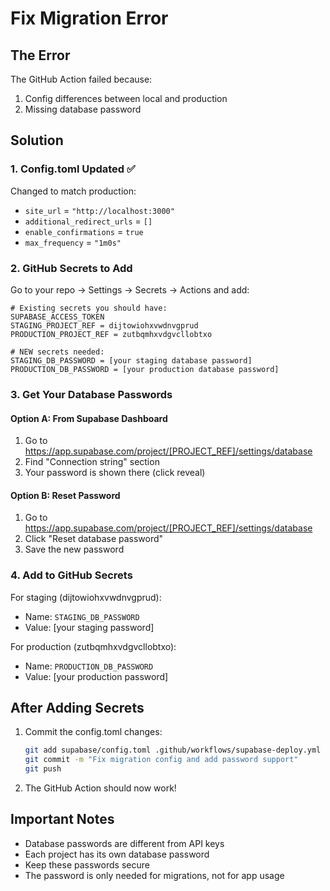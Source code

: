 # Fix Migration Error

## The Error
The GitHub Action failed because:
1. Config differences between local and production
2. Missing database password

## Solution

### 1. Config.toml Updated ✅
Changed to match production:
- `site_url` = `"http://localhost:3000"`
- `additional_redirect_urls` = `[]`
- `enable_confirmations` = `true`
- `max_frequency` = `"1m0s"`

### 2. GitHub Secrets to Add

Go to your repo → Settings → Secrets → Actions and add:

```
# Existing secrets you should have:
SUPABASE_ACCESS_TOKEN
STAGING_PROJECT_REF = dijtowiohxvwdnvgprud
PRODUCTION_PROJECT_REF = zutbqmhxvdgvcllobtxo

# NEW secrets needed:
STAGING_DB_PASSWORD = [your staging database password]
PRODUCTION_DB_PASSWORD = [your production database password]
```

### 3. Get Your Database Passwords

#### Option A: From Supabase Dashboard
1. Go to https://app.supabase.com/project/[PROJECT_REF]/settings/database
2. Find "Connection string" section
3. Your password is shown there (click reveal)

#### Option B: Reset Password
1. Go to https://app.supabase.com/project/[PROJECT_REF]/settings/database
2. Click "Reset database password"
3. Save the new password

### 4. Add to GitHub Secrets

For staging (dijtowiohxvwdnvgprud):
- Name: `STAGING_DB_PASSWORD`
- Value: [your staging password]

For production (zutbqmhxvdgvcllobtxo):
- Name: `PRODUCTION_DB_PASSWORD`
- Value: [your production password]

## After Adding Secrets

1. Commit the config.toml changes:
   ```bash
   git add supabase/config.toml .github/workflows/supabase-deploy.yml
   git commit -m "Fix migration config and add password support"
   git push
   ```

2. The GitHub Action should now work!

## Important Notes

- Database passwords are different from API keys
- Each project has its own database password
- Keep these passwords secure
- The password is only needed for migrations, not for app usage